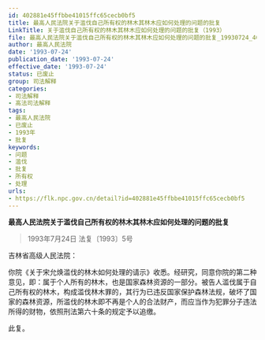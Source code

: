 ```yaml
---
id: 402881e45ffbbe41015ffc65cecb0bf5
title: 最高人民法院关于滥伐自己所有权的林木其林木应如何处理的问题的批复
LinkTitle: 关于滥伐自己所有权的林木其林木应如何处理的问题的批复（1993）
file: 最高人民法院关于滥伐自己所有权的林木其林木应如何处理的问题的批复_19930724_402881e45ffbbe41015ffc65cecb0bf5.docx
author: 最高人民法院
date: '1993-07-24'
publication_date: '1993-07-24'
effective_date: '1993-07-24'
status: 已废止
group: 司法解释
categories:
- 司法解释
- 高法司法解释
tags:
- 最高人民法院
- 已废止
- 1993年
- 批复
keywords:
- 问题
- 滥伐
- 批复
- 所有权
- 处理
urls:
- https://flk.npc.gov.cn/detail?id=402881e45ffbbe41015ffc65cecb0bf5
---
```


**最高人民法院关于滥伐自己所有权的林木其林木应如何处理的问题的批复**

> 1993年7月24日 法复〔1993〕5号

吉林省高级人民法院：

你院《关于宋允焕滥伐的林木如何处理的请示》收悉。经研究，同意你院的第二种意见，即：属于个人所有的林木，也是国家森林资源的一部分。被告人滥伐属于自己所有权的林木，构成滥伐林木罪的，其行为已违反国家保护森林法规，破坏了国家的森林资源，所滥伐的林木即不再是个人的合法财产，而应当作为犯罪分子违法所得的财物，依照刑法第六十条的规定予以追缴。

此复。
